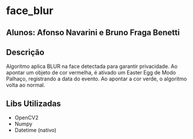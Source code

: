 # face_blur
## Alunos: Afonso Navarini e Bruno Fraga Benetti

## Descrição
Algoritmo aplica BLUR na face detectada para garantir privacidade. Ao apontar um objeto de cor vermelha, é ativado um Easter Egg de Modo Palhaço, registrando a data do evento. Ao apontar a cor verde, o algoritmo volta ao normal.

## Libs Utilizadas
- OpenCV2
- Numpy
- Datetime (nativo)



